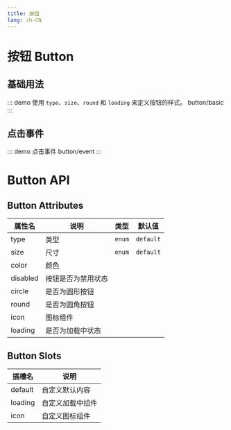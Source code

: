 ```yaml
---
title: 按钮
lang: zh-CN
---
```


# 按钮 Button

## 基础用法

::: demo 使用 `type`、`size`、`round` 和 `loading` 来定义按钮的样式。 
button/basic
:::

## 点击事件

::: demo 点击事件 
button/event
:::

# Button API

## Button Attributes

| 属性名      | 说明         | 类型     | 默认值       |
|----------|------------|--------|-----------|
| type     | 类型         | `enum` | `default` |
| size     | 尺寸         | `enum` | `default` |
| color    | 颜色         |        |           |
| disabled | 	按钮是否为禁用状态 |        |           |
| circle   | 	是否为圆形按钮   |        |           |
| round    | 	是否为圆角按钮   |        |           |
| icon     | 图标组件       |        |           |
| loading  | 是否为加载中状态   |        |           |

## Button Slots

| 插槽名     | 	说明       |
|---------|-----------|
| default | 	自定义默认内容  |
| loading | 	自定义加载中组件 |
| icon	   | 自定义图标组件   |
